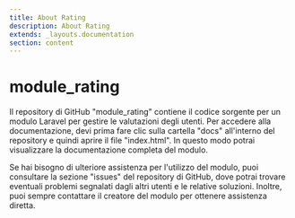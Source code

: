 ```yaml
---
title: About Rating
description: About Rating
extends: _layouts.documentation
section: content
---
```


# module_rating

Il repository di GitHub "module_rating" contiene il codice sorgente per un modulo Laravel per gestire le valutazioni degli utenti. Per accedere alla documentazione, devi prima fare clic sulla cartella "docs" all'interno del repository e quindi aprire il file "index.html". In questo modo potrai visualizzare la documentazione completa del modulo.

Se hai bisogno di ulteriore assistenza per l'utilizzo del modulo, puoi consultare la sezione "issues" del repository di GitHub, dove potrai trovare eventuali problemi segnalati dagli altri utenti e le relative soluzioni. Inoltre, puoi sempre contattare il creatore del modulo per ottenere assistenza diretta.